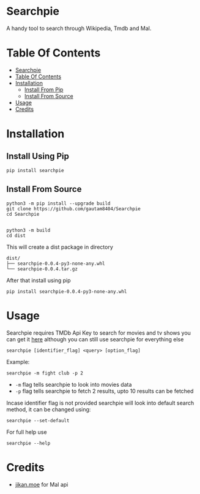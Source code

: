 # Searchpie
A handy tool to search through Wikipedia, Tmdb and Mal.

# Table Of Contents

- [Searchpie](#searchpie)
- [Table Of Contents](#table-of-contents)
- [Installation](#installation)
    - [Install From Pip](#install-using-pip)
    - [Install From Source](#install-from-source)
- [Usage](#usage)
- [Credits](#credits)


# Installation

## Install Using Pip
    
    pip install searchpie

## Install From Source

    python3 -m pip install --upgrade build
    git clone https://github.com/gautam8404/Searchpie
    cd Searchpie


    python3 -m build
    cd dist

This will create a dist package in directory

    dist/
    ├── searchpie-0.0.4-py3-none-any.whl
    └── searchpie-0.0.4.tar.gz

After that install using pip

    pip install searchpie-0.0.4-py3-none-any.whl

# Usage

Searchpie requires TMDb Api Key to search for movies and tv shows you can get it [here](https://www.themoviedb.org/settings/api) although you can still use searchpie for everything else





    searchpie [identifier_flag] <query> [option_flag]

Example:
    
    searchpie -m fight club -p 2

- `-m` flag tells searchpie to look into movies data
- `-p` flag tells searchpie to fetch 2 results, upto 10 results can be fetched

Incase identifier flag is not provided searchpie will look into default search method, it can be changed using:


    searchpie --set-default

For full help use

    searchpie --help



# Credits

- [jikan.moe](https://github.com/jikan-me) for Mal api
